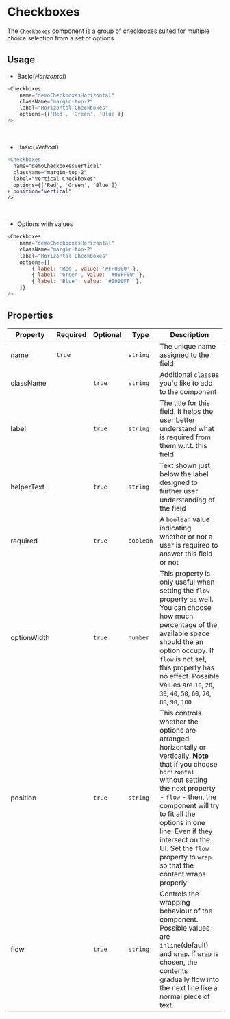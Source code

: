 # Checkboxes

The `Checkboxes` component is a group of checkboxes suited for multiple choice selection from a set of options.

## Usage

- Basic(_Horizontal_)

```js
<Checkboxes
	name="demoCheckboxesHorizontal"
	className="margin-top-2"
	label="Horizontal Checkboxes"
	options={['Red', 'Green', 'Blue']}
/>
```

<br />

- Basic(_Vertical_)

```diff
<Checkboxes
  name="demoCheckboxesVertical"
  className="margin-top-2"
  label="Vertical Checkboxes"
  options={['Red', 'Green', 'Blue']}
+ position="vertical"
/>
```

<br />

- Options with values

```js
<Checkboxes
	name="demoCheckboxesHorizontal"
	className="margin-top-2"
	label="Horizontal Checkboxes"
	options={[
		{ label: 'Red', value: '#FF0000' },
		{ label: 'Green', value: '#00FF00' },
		{ label: 'Blue', value: '#0000FF' },
	]}
/>
```

## Properties

| Property    | Required | Optional | Type      | Description                                                                                                                                                                                                                                                                                                                              |
| ----------- | -------- | -------- | --------- | ---------------------------------------------------------------------------------------------------------------------------------------------------------------------------------------------------------------------------------------------------------------------------------------------------------------------------------------- |
| name        | `true`   |          | `string`  | The unique name assigned to the field                                                                                                                                                                                                                                                                                                    |
| className   |          | `true`   | `string`  | Additional `class`es you'd like to add to the component                                                                                                                                                                                                                                                                                  |
| label       |          | `true`   | `string`  | The title for this field. It helps the user better understand what is required from them w.r.t. this field                                                                                                                                                                                                                               |
| helperText  |          | `true`   | `string`  | Text shown just below the label designed to further user understanding of the field                                                                                                                                                                                                                                                      |
| required    |          | `true`   | `boolean` | A `boolean` value indicating whether or not a user is required to answer this field or not                                                                                                                                                                                                                                               |
| optionWidth |          | `true`   | `number`  | This property is only useful when setting the `flow` property as well. You can choose how much percentage of the available space should the an option occupy. If `flow` is not set, this property has no effect. Possible values are `10`, `20`, `30`, `40`, `50`, `60`, `70`, `80`, `90`, `100`                                         |
| position    |          | `true`   | `string`  | This controls whether the options are arranged horizontally or vertically. **Note** that if you choose `horizontal` without setting the next property - `flow` - then, the component will try to fit all the options in one line. Even if they intersect on the UI. Set the `flow` property to `wrap` so that the content wraps properly |
| flow        |          | `true`   | `string`  | Controls the wrapping behaviour of the component. Possible values are `inline`(default) and `wrap`. If `wrap` is chosen, the contents gradually flow into the next line like a normal piece of text.                                                                                                                                     |
